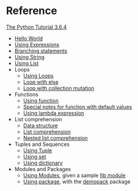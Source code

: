 
# Reference

[The Python Tutorial 3.6.4](https://docs.python.org/3/tutorial/)
- [Hello World](hello.py)
- [Using Expressions](expressions.py)
- [Branching statements](mybranch.py)
- [Using String](mystring.py)
- [Using List](mylist.py)
- Loops
  - [Using Loops](myloop.py)
  - [Loop with else](loop-else.py)
  - [Loop with collection mutation](loop-mutation.py)
- Functions
  - [Using function](myfunc.py)
  - [Special notes for function with default values](func-default-once.py)
  - [Using lambda expression](mylambda.py)
- List comprehension
  - [Data structure](data_structure.py)
  - [List comprehension](list_comprehension.py)
  - [Nested list comprehension](nested_list_comprehension.py)
- Tuples and Sequences
  - [Using Tuple](mytuple.py)
  - [Using set](myset.py)
  - [Using dictionary](mydict.py)
- Modules and Packages
  - [Using Modules](using_module.py), given a sample [fib module](fib.py)
  - [Using package](using_package.py), with the [demopack](demopack/README.md) package